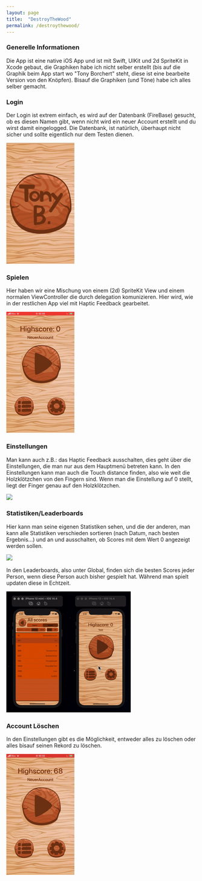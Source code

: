 ```yaml
---
layout: page
title:  "DestroyTheWood"
permalink: /destroythewood/
---
```

### Generelle Informationen

Die App ist eine native iOS App und ist mit Swift, UIKit und 2d SpriteKit in Xcode gebaut, die Graphiken habe ich nicht selber erstellt (bis auf die Graphik beim App start wo "Tony Borchert" steht, diese ist eine bearbeite Version von den Knöpfen). Bisauf die Graphiken (und Töne) habe ich alles selber gemacht.


### Login

Der Login ist extrem einfach, es wird auf der Datenbank (FireBase) gesucht, ob es diesen Namen gibt, wenn nicht wird ein neuer Account erstellt und du wirst damit eingelogged. Die Datenbank, ist natürlich, überhaupt nicht sicher und sollte eigentlich nur dem Testen dienen.

![](/assets/destroythewood/gif/login.gif)


### Spielen

Hier haben wir eine Mischung von einem (2d) SpriteKit View und einem normalen ViewController die durch delegation komunizieren. Hier wird, wie in der restlichen App viel mit Haptic Feedback gearbeitet. 

![](/assets/destroythewood/gif/spielen.gif)


### Einstellungen

Man kann auch z.B.: das Haptic Feedback ausschalten, dies geht über die Einstellungen, die man nur aus dem Hauptmenü betreten kann. In den Einstellungen kann man auch die Touch distance finden, also wie weit die Holzklötzchen von den Fingern sind. Wenn man die Einstellung auf 0 stellt, liegt der Finger genau auf den Holzklötzchen.

![](/assets/destroythewood/gif/einstellungen.gif)


### Statistiken/Leaderboards

Hier kann man seine eigenen Statistiken sehen, und die der anderen, man kann alle Statistiken verschieden sortieren (nach Datum, nach besten Ergebnis...) und an und ausschalten, ob Scores mit dem Wert 0 angezeigt werden sollen.

![](/assets/destroythewood/gif/statistiken.gif)

In den Leaderboards, also unter Global, finden sich die besten Scores jeder Person, wenn diese Person auch bisher gespielt hat. Während man spielt updaten diese in Echtzeit.

![](/assets/destroythewood/gif/seite_an_seite.gif)


### Account Löschen

In den Einstellungen gibt es die Möglichkeit, entweder alles zu löschen oder alles bisauf seinen Rekord zu löschen.

![](assets/destroythewood/gif/alles_loeschen.gif)
